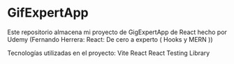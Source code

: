 # GifExpertApp

Este repositorio almacena mi proyecto de GigExpertApp de React hecho por Udemy (Fernando Herrera: React: De cero a experto ( Hooks y MERN ))

Tecnologías utilizadas en el proyecto:
Vite
React
React Testing Library